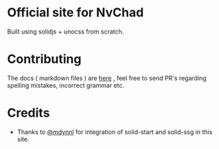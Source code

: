# Official site for NvChad

Built using solidjs + unocss from scratch.  

# Contributing 

The docs ( markdown files ) are [here](https://github.com/NvChad/nvchad.github.io/tree/src/src/routes/(index)/docs) , feel free to send PR's regarding spelling mistakes, incorrect grammar etc.

# Credits

- Thanks to [@mdynnl](https://github.com/mdynnl) for integration of solid-start and solid-ssg in this site.
